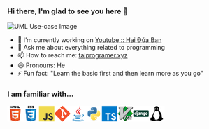 ### Hi there, I'm glad to see you here 👋

<!--
**taiprogramer/taiprogramer** is a ✨ _special_ ✨ repository because its `README.md` (this file) appears on your GitHub profile.

Here are some ideas to get you started:
-->

![UML Use-case Image](http://www.plantuml.com/plantuml/png/JO-n3e90343tVaN3pY3iXaJTNFc0fXHiX3lIAyJ4-E-UHWFRotjjapR9oNoPHXYbT_I8fiFDiLCJTeq1Y3qQ5auwMnoC9h42AM7FC1FVQH1iWwvYIV09Y4iIfip5DSllP7iwxFtbCOlf9C5_jThNiwpH_tirlA1dBClZvyY6rOOrD1Aw_C0R)

- 🔭 I’m currently working on [Youtube :: Hai Đứa Bạn](https://www.youtube.com/HaiDuaBan)
- 💬 Ask me about everything related to programming
- 📫 How to reach me: [taiprogramer.xyz](https://taiprogramer.xyz)
- 😄 Pronouns: He
- ⚡ Fun fact: "Learn the basic first and then learn more as you go"

### I am familiar with...

<img alt="Html5" align="left" width="36px" src="https://raw.githubusercontent.com/devicons/devicon/master/icons/html5/html5-original-wordmark.svg"/>
<img alt="Css3" align="left" width="36px" src="https://raw.githubusercontent.com/devicons/devicon/master/icons/css3/css3-original-wordmark.svg"/>
<img alt="Js" align="left" width="36px" src="https://raw.githubusercontent.com/devicons/devicon/master/icons/javascript/javascript-original.svg" />
<img alt="Git" align="left" width="36px" src="https://raw.githubusercontent.com/devicons/devicon/master/icons/git/git-original.svg" />
<img alt="Java" align="left" width="36px" src="https://raw.githubusercontent.com/devicons/devicon/master/icons/java/java-original.svg" />
<img alt="Python" align="left" width="36px" src="https://raw.githubusercontent.com/devicons/devicon/master/icons/python/python-original.svg" />
<img alt="Typscript" align="left" width="36px" src="https://raw.githubusercontent.com/devicons/devicon/master/icons/typescript/typescript-original.svg" />
<img alt="Vim" align="left" width="36px" src="https://raw.githubusercontent.com/devicons/devicon/master/icons/vim/vim-original.svg" />
<img alt="Django" align="left" width="36px" src="https://raw.githubusercontent.com/devicons/devicon/master/icons/django/django-original.svg" />
<img alt="Linux" align="left" width="36px" src="https://raw.githubusercontent.com/devicons/devicon/master/icons/linux/linux-plain.svg" />
